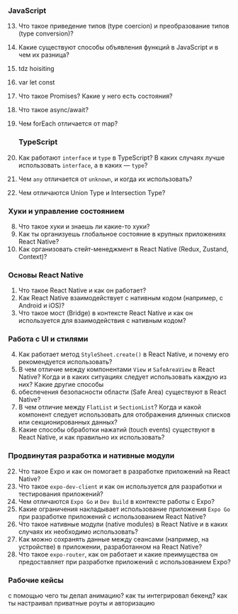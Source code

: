 
### **JavaScript**
13. Что такое приведение типов (type coercion) и преобразование типов (type conversion)?
14. Какие существуют способы объявления функций в JavaScript и в чем их разница?
15. tdz hoisiting
16. var let const 
17. Что такое Promises? Какие у него есть состояния?
18. Что такое async/await?
19. Чем forEach отличается от map?

	   ### **TypeScript**
20. Как работают `interface` и `type` в TypeScript? В каких случаях лучше использовать `interface`, а в каких — `type`?
21. Чем `any` отличается от `unknown`, и когда их использовать?
22. Чем отличаются Union Type и Intersection Type?

### **Хуки и управление состоянием**
8. Что такое хуки и знаешь ли какие-то хуки?
9. Как ты организуешь глобальное состояние в крупных приложениях React Native?
10. Как организовать стейт-менеджмент в React Native (Redux, Zustand, Context)?

### **Основы React Native**
1. Что такое React Native и как он работает?
2. Как React Native взаимодействует с нативным кодом (например, с Android и iOS)?
3. Что такое мост (Bridge) в контексте React Native и как он используется для взаимодействия с нативным кодом?


### **Работа с UI и стилями**
4. Как работает метод `StyleSheet.create()` в React Native, и почему его рекомендуется использовать?
5. В чем отличие между компонентами `View` и `SafeAreaView` в React Native? Когда и в каких ситуациях следует использовать каждую из них? Какие другие способы 
6. обеспечения безопасности области (Safe Area) существуют в React Native?
7. В чем отличие между `FlatList` и `SectionList`? Когда и какой компонент следует использовать для отображения длинных списков или секционированных данных?
8. Какие способы обработки нажатий (touch events) существуют в React Native, и как правильно их использовать?

### **Продвинутая разработка и нативные модули**
22. Что такое Expo и как он помогает в разработке приложений на React Native?
23. Что такое `expo-dev-client` и как он используется для разработки и тестирования приложений?
24. Чем отличаются `Expo Go` и `Dev Build` в контексте работы с Expo?
25. Какие ограничения накладывает использование приложения `Expo Go` при разработке приложений с использованием React Native?
26. Что такое нативные модули (native modules) в React Native и в каких случаях их необходимо использовать?
27. Как можно сохранять данные между сеансами (например, на устройстве) в приложении, разработанном на React Native?
28. Что такое `expo-router`, как он работает и какие преимущества он предоставляет при разработке приложений с использованием Expo?

### **Рабочие кейсы**
с помощью чего ты делал анимацию?
как ты интегрировал бекенд?
как ты настраивал приватные роуты и авторизацию